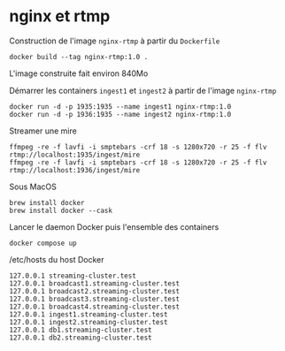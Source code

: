 # nginx et rtmp

Construction de l'image `nginx-rtmp` à partir du `Dockerfile`

```
docker build --tag nginx-rtmp:1.0 .
```

L'image construite fait environ 840Mo

Démarrer les containers `ingest1` et `ingest2` à partir de l'image `nginx-rtmp`

```
docker run -d -p 1935:1935 --name ingest1 nginx-rtmp:1.0
docker run -d -p 1936:1935 --name ingest2 nginx-rtmp:1.0
```

Streamer une mire

```
ffmpeg -re -f lavfi -i smptebars -crf 18 -s 1280x720 -r 25 -f flv rtmp://localhost:1935/ingest/mire
ffmpeg -re -f lavfi -i smptebars -crf 18 -s 1280x720 -r 25 -f flv rtmp://localhost:1936/ingest/mire
```


Sous MacOS

```
brew install docker
brew install docker --cask
```

Lancer le daemon Docker puis l'ensemble des containers

```
docker compose up
```

/etc/hosts du host Docker

```
127.0.0.1 streaming-cluster.test
127.0.0.1 broadcast1.streaming-cluster.test
127.0.0.1 broadcast2.streaming-cluster.test
127.0.0.1 broadcast3.streaming-cluster.test
127.0.0.1 broadcast4.streaming-cluster.test
127.0.0.1 ingest1.streaming-cluster.test
127.0.0.1 ingest2.streaming-cluster.test
127.0.0.1 db1.streaming-cluster.test
127.0.0.1 db2.streaming-cluster.test
```

